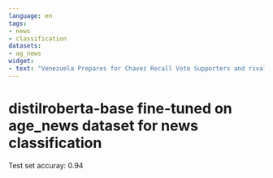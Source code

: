```yaml
---
language: en
tags:
- news
- classification
datasets:
- ag_news
widget:
- text: "Venezuela Prepares for Chavez Recall Vote Supporters and rivals warn of possible fraud; government says Chavez's defeat could produce turmoil in world oil market."
---
```


# distilroberta-base fine-tuned on age_news dataset for news classification

Test set accuray: 0.94
